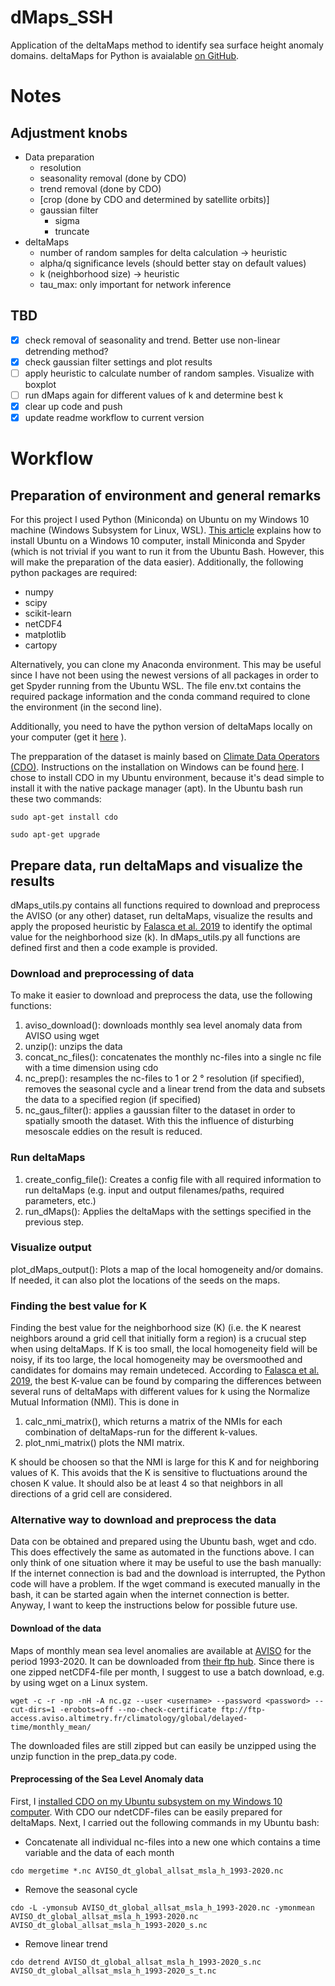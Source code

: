 # dMaps_SSH
Application of the deltaMaps method to identify sea surface height anomaly domains. deltaMaps for Python is avaialable [on GitHub](https://github.com/FabriFalasca/py-dMaps).

# Notes
## Adjustment knobs
- Data preparation
  - resolution
  - seasonality removal (done by CDO)
  - trend removal (done by CDO)
  - [crop (done by CDO and determined by satellite orbits)]
  - gaussian filter
    - sigma
    - truncate
- deltaMaps
  - number of random samples for delta calculation -> heuristic
  - alpha/q significance levels (should better stay on default values)
  - k (neighborhood size) -> heuristic
  - tau_max: only important for network inference

## TBD
- [x] check removal of seasonality and trend. Better use non-linear detrending method?
- [x] check gaussian filter settings and plot results
- [ ] apply heuristic to calculate number of random samples. Visualize with boxplot
- [ ] run dMaps again for different values of k and determine best k
- [x] clear up code and push
- [x] update readme workflow to current version

# Workflow

## Preparation of environment and general remarks
For this project I used Python (Miniconda) on Ubuntu on my Windows 10 machine (Windows Subsystem for Linux, WSL). [This article](https://medium.com/@macasaetjohn/setting-up-a-spyder-environment-with-wsl-bb83716a44f3) explains how to install Ubuntu on a Windows 10 computer, install Miniconda and Spyder (which is not trivial if you want to run it from the Ubuntu Bash. However, this will make the preparation of the data easier).
Additionally, the following python packages are required:
- numpy
- scipy
- scikit-learn
- netCDF4
- matplotlib
- cartopy

Alternatively, you can clone my Anaconda environment. This may be useful since I have not been using the newest versions of all packages in order to get Spyder running from the Ubuntu WSL. The file env.txt contains the required package information and the conda command required to clone the environment (in the second line).

Additionally, you need to have the python version of deltaMaps locally on your computer (get it [here](https://github.com/FabriFalasca/py-dMaps) ).

The prepparation of the dataset is mainly based on [Climate Data Operators (CDO)](https://code.mpimet.mpg.de/projects/cdo). Instructions on the installation on Windows can be found [here](https://code.mpimet.mpg.de/projects/cdo/wiki/Win32). I chose to install CDO in my Ubuntu environment, because it's dead simple to install it with the native package manager (apt). In the Ubuntu bash run these two commands:
```
sudo apt-get install cdo
```
```
sudo apt-get upgrade
```

## Prepare data, run deltaMaps and visualize the results
dMaps_utils.py contains all functions required to download and preprocess the AVISO (or any other) dataset, run deltaMaps, visualize the results and apply the proposed heuristic by [Falasca et al. 2019](https://doi.org/10.1029/2019MS001654) to identify the optimal value for the neighborhood size (k). In dMaps_utils.py all functions are defined first and then a code example is provided.

### Download and preprocessing of data
To make it easier to download and preprocess the data, use the following functions:
1. aviso_download(): downloads monthly sea level anomaly data from AVISO using wget
2. unzip(): unzips the data
3. concat_nc_files(): concatenates the monthly nc-files into a single nc file with a time dimension using cdo
4. nc_prep(): resamples the nc-files to 1 or 2 ° resolution (if specified), removes the seasonal cycle and a linear trend from the data and subsets the data to a specified region (if specified)
5. nc_gaus_filter(): applies a gaussian filter to the dataset in order to spatially smooth the dataset. With this the influence of disturbing mesoscale eddies on the result is reduced.

### Run deltaMaps
1. create_config_file(): Creates a config file with all required information to run deltaMaps (e.g. input and output filenames/paths, required parameters, etc.)
2. run_dMaps(): Applies the deltaMaps with the settings specified in the previous step.

### Visualize output
plot_dMaps_output(): Plots a map of the local homogeneity and/or domains. If needed, it can also plot the locations of the seeds on the maps.

### Finding the best value for K
Finding the best value for the neighborhood size (K) (i.e. the K nearest neighbors around a grid cell that initially form a region) is a crucual step when using deltaMaps. If K is too small, the local homogeneity field will be noisy, if its too large, the local homogeneity may be oversmoothed and candidates for domains may remain undeteced. According to [Falasca et al. 2019](https://doi.org/10.1029/2019MS001654), the best K-value can be found by comparing the differences between several runs of deltaMaps with different values for k using the Normalize Mutual Information (NMI). This is done in
1. calc_nmi_matrix(), which returns a matrix of the NMIs for each combination of deltaMaps-run for the different k-values.
2. plot_nmi_matrix() plots the NMI matrix.

K should be choosen so that the NMI is large for this K and for neighboring values of K. This avoids that the K is sensitive to fluctuations around the chosen K value. It should also be at least 4 so that neighbors in all directions of a grid cell are considered.

### Alternative way to download and preprocess the data
Data con be obtained and prepared using the Ubuntu bash, wget and cdo. This does effectively the same as automated in the functions above. I can only think of one situation where it may be useful to use the bash manually: If the internet connection is bad and the download is interrupted, the Python code will have a problem. If the wget command is executed manually in the bash, it can be started again when the internet connection is better. Anyway, I want to keep the instructions below for possible future use.

#### Download of the data
Maps of monthly mean sea level anomalies are available at [AVISO](https://www.aviso.altimetry.fr/en/data/products/sea-surface-height-products/global/gridded-sea-level-anomalies-mean-and-climatology.html) for the period 1993-2020. It can be downloaded from [their ftp hub](ftp://ftp-access.aviso.altimetry.fr/climatology/global/delayed-time/monthly_mean/). Since there is one zipped netCDF4-file per month, I suggest to use a batch download, e.g. by using wget on a Linux system.

```
wget -c -r -np -nH -A nc.gz --user <username> --password <password> --cut-dirs=1 -erobots=off --no-check-certificate ftp://ftp-access.aviso.altimetry.fr/climatology/global/delayed-time/monthly_mean/
```
The downloaded files are still zipped but can easily be unzipped using the unzip function in the prep_data.py code.

#### Preprocessing of the Sea Level Anomaly data
First, I [installed CDO on my Ubuntu subsystem on my Windows 10 computer](https://code.mpimet.mpg.de/projects/cdo/wiki/Win32). With CDO our ndetCDF-files can be easily prepared for deltaMaps. Next, I carried out the following commands in my Ubuntu bash:

- Concatenate all individual nc-files into a new one which contains a time variable and the data of each month
```
cdo mergetime *.nc AVISO_dt_global_allsat_msla_h_1993-2020.nc
```
- Remove the seasonal cycle
```
cdo -L -ymonsub AVISO_dt_global_allsat_msla_h_1993-2020.nc -ymonmean AVISO_dt_global_allsat_msla_h_1993-2020.nc AVISO_dt_global_allsat_msla_h_1993-2020_s.nc
```
- Remove linear trend
```
cdo detrend AVISO_dt_global_allsat_msla_h_1993-2020_s.nc AVISO_dt_global_allsat_msla_h_1993-2020_s_t.nc
```
